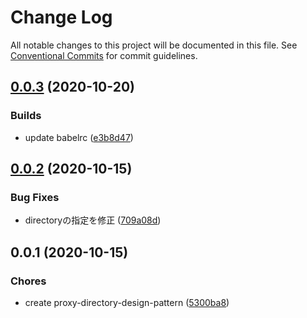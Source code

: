 # Change Log

All notable changes to this project will be documented in this file.
See [Conventional Commits](https://conventionalcommits.org) for commit guidelines.

<a name="0.0.3"></a>
## [0.0.3](https://github.com/Himenon/proxy-directory-design-pattern/compare/@himenon/proxy-directory-design-pattern@0.0.2...@himenon/proxy-directory-design-pattern@0.0.3) (2020-10-20)


### Builds

* update babelrc ([e3b8d47](https://github.com/Himenon/proxy-directory-design-pattern/commit/e3b8d47))





<a name="0.0.2"></a>
## [0.0.2](https://github.com/Himenon/proxy-directory-design-pattern/compare/@himenon/proxy-directory-design-pattern@0.0.1...@himenon/proxy-directory-design-pattern@0.0.2) (2020-10-15)


### Bug Fixes

* directoryの指定を修正 ([709a08d](https://github.com/Himenon/proxy-directory-design-pattern/commit/709a08d))





<a name="0.0.1"></a>
## 0.0.1 (2020-10-15)


### Chores

* create proxy-directory-design-pattern ([5300ba8](https://github.com/Himenon/proxy-directory-design-pattern/commit/5300ba8))
